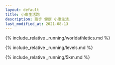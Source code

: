 ```yaml
---
layout: default
title: 小康生活跑
description: 跑步 健康 小康生活.
last_modified_at: 2021-08-13
---
```


{% include_relative _running/worldathletics.md %}

{% include_relative _running/levels.md %}

{% include_relative _running/5km.md %}

